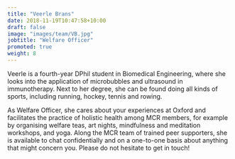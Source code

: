 ```yaml
---
title: "Veerle Brans"
date: 2018-11-19T10:47:58+10:00
draft: false
image: "images/team/VB.jpg"
jobtitle: "Welfare Officer"
promoted: true
weight: 8
---
```


Veerle is a fourth-year DPhil student in Biomedical Engineering, where she looks into the application of microbubbles and ultrasound in immunotherapy. Next to her degree, she can be found doing all kinds of sports, including running, hockey, tennis and rowing.

As Welfare Officer, she cares about your experiences at Oxford and facilitates the practice of holistic health among MCR members, for example by organising welfare teas, art nights, mindfulness and meditation workshops, and yoga. Along the MCR team of trained peer supporters, she is available to chat confidentially and on a one-to-one basis about anything that might concern you. Please do not hesitate to get in touch!
